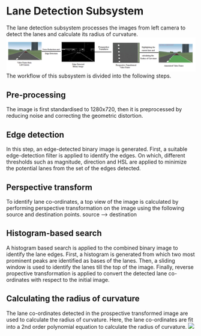 # Lane Detection Subsystem
The lane detection subsystem processes the images from left camera to detect the lanes and calculate its radius of curvature.
![Alt text](images/Lane.png?raw=true "Title")
The workflow of this subsystem is divided into the following steps. 

## Pre-processing
The image is first standardised to 1280x720, then it is preprocessed by reducing noise and correcting the geometric distortion.

## Edge detection
In this step, an edge-detected binary image is generated.
First, a suitable edge-detection filter is applied to identify the edges. On which, different thresholds such as magnitude, direction and HSL are applied to minimize the potential lanes from the set of the edges detected.

## Perspective transform
To identify lane co-ordinates, a top view of the image is calculated by performing perspective transformation on the image using the following source and destination points.
source --> destination

## Histogram-based search
A histogram based search is applied to the combined binary image to identify the lane edges.
First, a histogram is generated from which two most prominent peaks are identified as bases of the lanes. Then, a sliding window is used to identify the lanes till the top of the image. Finally, reverse propective transformation is applied to convert the detected lane co-ordinates with respect to the initial image.

## Calculating the radius of curvature
The lane co-ordinates detected in the prospective transformed image are used to calculate the radius of curvature. Here, the lane co-ordinates are fit into a 2nd order polynomial equation to calculate the radius of curvature.
<img src="https://render.githubusercontent.com/render/math?math=R_{curve}=\dfrac{[1+(\dfrac{dy}{dx})^2]^{3/2}}{|\dfrac{d^2x}{dy^2}|}" width="100">
